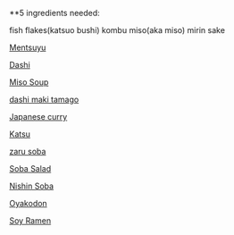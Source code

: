 **5 ingredients needed:

fish flakes(katsuo bushi)
kombu
miso(aka miso)
mirin
sake
  

[Mentsuyu](mentsuyu.md)

[Dashi](Dashi.md)

[Miso Soup](miso_soup.md)

[dashi maki tamago](dashi%20maki%20tamago.md)

[Japanese curry](Japanese%20curry.md)

[Katsu](Katsu.md)

[zaru soba](zaru%20soba.md)

[Soba Salad](Soba%20Salad.md)

[Nishin Soba](Nishin%20Soba.md)

[Oyakodon](Oyakodon.md)

[Soy Ramen](soy_ramen.md)